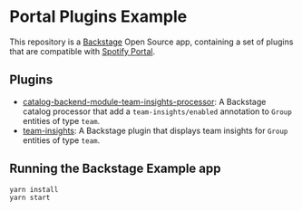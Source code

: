 # Portal Plugins Example

This repository is a [Backstage](https://backstage.io) Open Source app, containing a set of plugins that are compatible with [Spotify Portal](https://backstage.spotify.com/products/portal/).

## Plugins

- [catalog-backend-module-team-insights-processor](plugins/catalog-backend-module-team-insights-processor): A Backstage catalog processor that add a `team-insights/enabled` annotation to `Group` entities of type `team`.
- [team-insights](plugins/team-insights): A Backstage plugin that displays team insights for `Group` entities of type `team`.

## Running the Backstage Example app

```sh
yarn install
yarn start
```
